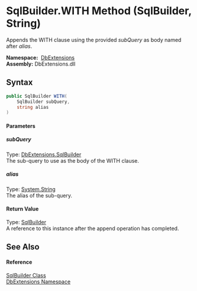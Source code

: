 SqlBuilder.WITH Method (SqlBuilder, String)
===========================================
Appends the WITH clause using the provided *subQuery* as body named after *alias*.

  **Namespace:**  [DbExtensions][1]  
  **Assembly:** DbExtensions.dll

Syntax
------

```csharp
public SqlBuilder WITH(
	SqlBuilder subQuery,
	string alias
)
```

#### Parameters

##### *subQuery*
Type: [DbExtensions.SqlBuilder][2]  
The sub-query to use as the body of the WITH clause.

##### *alias*
Type: [System.String][3]  
The alias of the sub-query.

#### Return Value
Type: [SqlBuilder][2]  
A reference to this instance after the append operation has completed.

See Also
--------

#### Reference
[SqlBuilder Class][2]  
[DbExtensions Namespace][1]  

[1]: ../README.md
[2]: README.md
[3]: https://docs.microsoft.com/dotnet/api/system.string